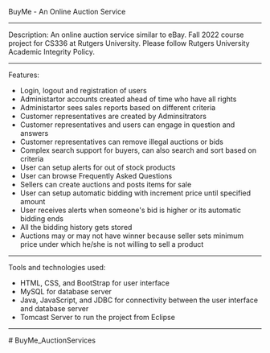 BuyMe - An Online Auction Service
_________________________________________________________________________________________________________________________________________________________________________

Description:
An online auction service similar to eBay.
Fall 2022 course project for CS336 at Rutgers University. Please follow Rutgers University Academic Integrity Policy.
_________________________________________________________________________________________________________________________________________________________________________

Features:
- Login, logout and registration of users
- Administartor accounts created ahead of time who have all rights
- Administartor sees sales reports based on different criteria
- Customer representatives are created by Adminsitrators
- Customer representatives and users can engage in question and answers
- Customer representatives can remove illegal auctions or bids
- Complex search support for buyers, can also search and sort based on criteria
- User can setup alerts for out of stock products
- User can browse Frequently Asked Questions
- Sellers can create auctions and posts items for sale
- User can setup automatic bidding with increment price until specified amount
- User receives alerts when someone's bid is higher or its automatic bidding ends
- All the bidding history gets stored
- Auctions may or may not have winner because seller sets minimum price under which he/she is not willing to sell a product
_________________________________________________________________________________________________________________________________________________________________________

Tools and technologies used:
- HTML, CSS, and BootStrap for user interface
- MySQL for database server
- Java, JavaScript, and JDBC for connectivity between the user interface and database server
- Tomcast Server to run the project from Eclipse
_________________________________________________________________________________________________________________________________________________________________________
#   B u y M e _ A u c t i o n S e r v i c e s 
 
 
